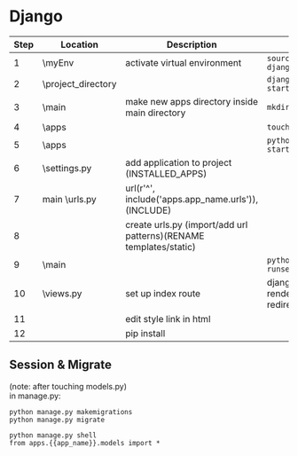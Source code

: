 # Django

| Step | Location               | Description                                                              | Command                                                        |
| ---- | ---------------------- | ------------------------------------------------------------------------ | -------------------------------------------------------------- |
| 1    | \\myEnv                | activate virtual environment                                             | `source djangoEnv/bin/activate`                                |
| 2    | \\project_directory    |                                                                          | `django-admin startproject main`                               |
| 3    | \\main                 | make new apps directory inside main directory                            | `mkdir apps`                                                   |
| 4    | \\apps                 |                                                                          | `touch __init__.py`                                            |
| 5    | \\apps                 |                                                                          | `python ../manage.py startapp first_ap`                        |
| 6    | \\settings.&#8203;py   | add application to project (INSTALLED_APPS)                              |
| 7    | main  \\urls.&#8203;py | url(r'^', include('apps.app_name.urls')), (INCLUDE)                      |
| 8    |                        | create urls.&#8203;py (import/add url patterns)(RENAME templates/static) |
| 9    | \\main                 |                                                                          | `python manage.py runserver`                                   |
| 10   | \\views.&#8203;py      | set up index route                                                       | django.shortcuts import render, HttpResponse, redirect (INDEX) |
| 11   |                        | edit style link in html                                                  |
| 12   |                        | pip install                                                              |

## Session & Migrate

(note: after touching models.&#8203;py)  
in manage.&#8203;py:  

```shell
python manage.py makemigrations
python manage.py migrate
```

```shell
python manage.py shell
from apps.{{app_name}}.models import *
```
